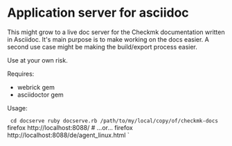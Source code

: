 Application server for asciidoc
====

This might grow to a live doc server for the Checkmk documentation written in Asciidoc. It's main purpose is to make working on the docs easier. A second use case might be making the build/export process easier.

Use at your own risk.

Requires:

* webrick gem
* asciidoctor gem

Usage:

`
cd docserve
ruby docserve.rb /path/to/my/local/copy/of/checkmk-docs` 
firefox http://localhost:8088/ # ...or...
firefox http://localhost:8088/de/agent_linux.html
`
